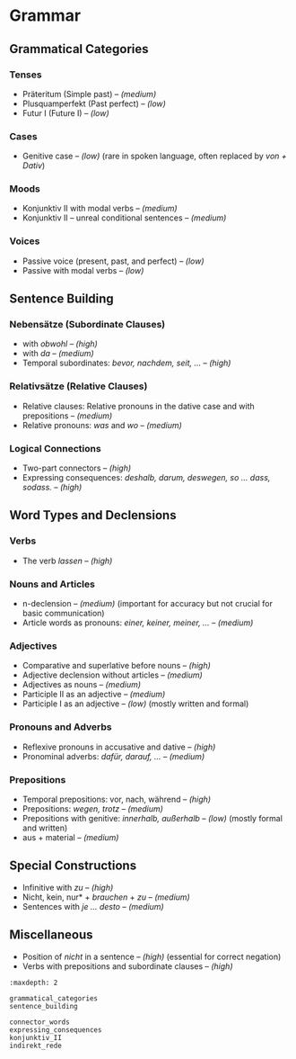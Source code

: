# Grammar

## Grammatical Categories

### Tenses

- Präteritum (Simple past) – *(medium)*
- Plusquamperfekt (Past perfect) – *(low)*
- Futur I (Future I) – *(low)*

### Cases

- Genitive case – *(low)* (rare in spoken language, often replaced by *von + Dativ*)  

### Moods

- Konjunktiv II with modal verbs – *(medium)*  
- Konjunktiv II – unreal conditional sentences – *(medium)*  

### Voices

- Passive voice (present, past, and perfect) – *(low)*
- Passive with modal verbs – *(low)*


## Sentence Building

### Nebensätze (Subordinate Clauses)

- with *obwohl* – *(high)*  
- with *da* – *(medium)*  
- Temporal subordinates: *bevor, nachdem, seit, …* – *(high)*  

### Relativsätze (Relative Clauses)

- Relative clauses: Relative pronouns in the dative case and with prepositions – *(medium)*  
- Relative pronouns: *was* and *wo* – *(medium)*  

### Logical Connections

- Two-part connectors – *(high)*
- Expressing consequences: *deshalb, darum, deswegen, so … dass, sodass.* – *(high)*

## Word Types and Declensions

### Verbs

- The verb *lassen* – *(high)*

### Nouns and Articles

- n-declension – *(medium)* (important for accuracy but not crucial for basic communication)  
- Article words as pronouns: *einer, keiner, meiner, …* – *(medium)*  

### Adjectives

- Comparative and superlative before nouns – *(high)*  
- Adjective declension without articles – *(medium)*  
- Adjectives as nouns – *(medium)*  
- Participle II as an adjective – *(medium)*  
- Participle I as an adjective – *(low)* (mostly written and formal)  

### Pronouns and Adverbs

- Reflexive pronouns in accusative and dative – *(high)*  
- Pronominal adverbs: *dafür, darauf, …* – *(medium)*  

### Prepositions

- Temporal prepositions: vor, nach, während – *(high)*  
- Prepositions: *wegen, trotz* – *(medium)*  
- Prepositions with genitive: *innerhalb, außerhalb* – *(low)* (mostly formal and written)  
- aus + material – *(medium)*  

## Special Constructions

- Infinitive with *zu* – *(high)*  
- Nicht, kein, nur* + *brauchen* + *zu* – *(medium)*  
- Sentences with *je … desto* – *(medium)*  

## Miscellaneous

- Position of *nicht* in a sentence – *(high)* (essential for correct negation)  
- Verbs with prepositions and subordinate clauses – *(high)*


<!-- ## Priority Summary

✅ Learn First (High Priority)

- Konjunktiv II Präsens (hypotheticals & politeness)
- Weil & denn (causality)
- Wenn-Sätze (conditions)
- Während, bevor, nachdem (time clauses)
- Reflexive Verben
- Trennbare & untrennbare Verben
- Relativsätze im Nominativ & Akkusativ

⚠️ Learn Next (Medium Priority)

- Passiv Präsens
- Adjektivdeklination mit Nullartikel
- Wechselpräpositionen (mit Dativ & Akkusativ)
- Relativsätze im Dativ & Genitiv
- Indirekte Fragen
- Doppelte Konjunktionen (nicht nur… sondern auch…)

⛔ Learn Last (Low Priority)

- Passiv mit Modalverben
- Konjunktiv I für indirekte Rede
- Relativsätze mit Präpositionen
- Nominalstil (Verb → Noun conversion) -->

```{toctree}
:maxdepth: 2

grammatical_categories
sentence_building

connector_words
expressing_consequences
konjunktiv_II
indirekt_rede

```
